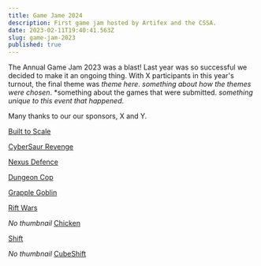 ```yaml
---
title: Game Jame 2024
description: First game jam hosted by Artifex and the CSSA.
date: 2023-02-11T19:40:41.563Z
slug: game-jam-2023
published: true
---
```


The Annual Game Jam 2023 was a blast! Last year was so successful we decided to make it an ongoing thing. With X participants in this year's turnout, the final theme was *theme here*. *something about how the themes were chosen*. *something about the games that were submitted. *something unique to this event that happened*.

Many thanks to our  our sponsors, X and Y.

[Built to Scale](https://trr4m.itch.io/built-to-scale)

[CyberSaur Revenge](https://scibuild.itch.io/cybersaur-revenge)

[Nexus Defence](https://itch.io/jam/cssa-artifex-game-jam/rate/2173104)

[Dungeon Cop](https://itch.io/jam/cssa-artifex-game-jam/rate/2173096)

[Grapple Goblin](https://puulp.itch.io/grapple-goblin)

[Rift Wars](https://itch.io/jam/cssa-artifex-game-jam/rate/2173105)

*No thumbnail*
[Chicken](https://itch.io/jam/cssa-artifex-game-jam/rate/2173115)

[Shift](https://davidbyzero.itch.io/shift)

*No thumbnail*
[CubeShift](https://itch.io/jam/cssa-artifex-game-jam/rate/2173116)